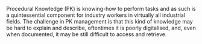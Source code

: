 Procedural Knowledge (PK) is knowing-how to perform tasks and as such is a quintessential component for industry workers in virtually all industrial fields. 
The challenge in PK management is that this kind of knowledge may be hard to explain and describe, oftentimes it is poorly digitalised, and, even when documented, 
it may be still difficult to access and retrieve.
